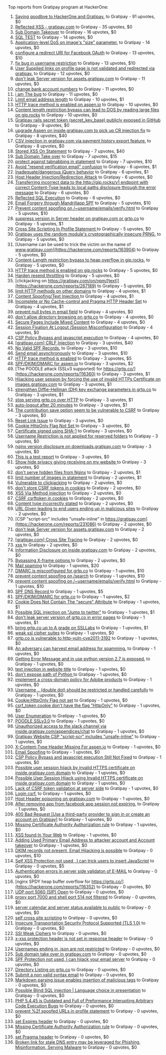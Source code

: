 Top reports from Gratipay program at HackerOne:

1. [Saying goodbye to HackerOne and Gratipay.](https://hackerone.com/reports/286728) to Gratipay - 91 upvotes, $0
2. [Reflected XSS - gratipay.com](https://hackerone.com/reports/262852) to Gratipay - 35 upvotes, $0
3. [Sub Domain Takeover](https://hackerone.com/reports/221133) to Gratipay - 16 upvotes, $0
4. [SQL TEST](https://hackerone.com/reports/248037) to Gratipay - 14 upvotes, $0
5. [Application-level DoS on image's "size" parameter.](https://hackerone.com/reports/247700) to Gratipay - 14 upvotes, $0
6. [configure a redirect URI for Facebook OAuth](https://hackerone.com/reports/140432) to Gratipay - 13 upvotes, $10
7. [fix bug in username restriction](https://hackerone.com/reports/128121) to Gratipay - 13 upvotes, $10
8. [User Supplied links on profile page is not validated and redirected via gratipay.](https://hackerone.com/reports/151831) to Gratipay - 12 upvotes, $0
9. [don't leak Server version for assets.gratipay.com](https://hackerone.com/reports/149710) to Gratipay - 11 upvotes, $0
10. [change bank account numbers](https://hackerone.com/reports/90805) to Gratipay - 11 upvotes, $0
11. [i am The bug](https://hackerone.com/reports/284807) to Gratipay - 11 upvotes, $0
12. [Limit email address length](https://hackerone.com/reports/127995) to Gratipay - 10 upvotes, $1
13. [HTTP trace method is enabled on aspen.io](https://hackerone.com/reports/203409) to Gratipay - 10 upvotes, $0
14. [Content length restriction bypass can lead to DOS by reading large files on gip.rocks](https://hackerone.com/reports/203388) to Gratipay - 10 upvotes, $0
15. [Gratipay rails secret token (secret_key_base) publicly exposed in GitHub](https://hackerone.com/reports/262620) to Gratipay - 9 upvotes, $0
16. [upgrade Aspen on inside.gratipay.com to pick up CR injection fix](https://hackerone.com/reports/143139) to Gratipay - 8 upvotes, $40
17. [CSV injection in gratipay.com via payment history export feature.](https://hackerone.com/reports/219323) to Gratipay - 8 upvotes, $0
18. [Stored XSS On Statement](https://hackerone.com/reports/84740) to Gratipay - 7 upvotes, $40
19. [Sub Domain Take over](https://hackerone.com/reports/111078) to Gratipay - 7 upvotes, $15
20. [protect against tabnabbing in statement](https://hackerone.com/reports/109161) to Gratipay - 7 upvotes, $10
21. [Avoid "resend verification email" confusion](https://hackerone.com/reports/156542) to Gratipay - 6 upvotes, $1
22. [Inadequate/dangerous jQuery behavior](https://hackerone.com/reports/211149) to Gratipay - 6 upvotes, $1
23. [Host Header Injection/Redirection Attack](https://hackerone.com/reports/157465) to Gratipay - 6 upvotes, $0
24. [Transferring incorrect data to the http://gip.rocks/v1 endpoint with correct Content-Type leads to local paths disclosure through the error message](https://hackerone.com/reports/219601) to Gratipay - 6 upvotes, $0
25. [Reflected SQL Execution](https://hackerone.com/reports/284811) to Gratipay - 6 upvotes, $0
26. [Email Forgery through Mandrillapp SPF](https://hackerone.com/reports/117097) to Gratipay - 5 upvotes, $10
27. [Prevent content spoofing on /~username/emails/verify.html](https://hackerone.com/reports/117187) to Gratipay - 5 upvotes, $10
28. [suppress version in Server header on gratipay.com or grtp.co](https://hackerone.com/reports/123742) to Gratipay - 5 upvotes, $1
29. [Cross Site Scripting In Profile Statement ](https://hackerone.com/reports/162120) to Gratipay - 5 upvotes, $0
30. [Gratipay uses the random module's cryptographically insecure PRNG.](https://hackerone.com/reports/190373) to Gratipay - 5 upvotes, $0
31. [Username can be used to trick the victim on the name of www.gratipay.com](https://hackerone.com/reports/163904) to Gratipay - 5 upvotes, $0
32. [Content-Length restriction bypass to heap overflow in gip.rocks.](https://hackerone.com/reports/214449) to Gratipay - 5 upvotes, $0
33. [HTTP trace method is enabled on gip.rocks](https://hackerone.com/reports/203384) to Gratipay - 5 upvotes, $0
34. [Harden resend throttling](https://hackerone.com/reports/108645) to Gratipay - 5 upvotes, $0
35. [clickjacking on https://gratipay.com/on/npm/[text]](https://hackerone.com/reports/267189) to Gratipay - 5 upvotes, $0
36. [limit HTTP methods on other domains](https://hackerone.com/reports/117142) to Gratipay - 4 upvotes, $1
37. [Content Spoofing/Text Injection ](https://hackerone.com/reports/154921) to Gratipay - 4 upvotes, $1
38. [Incomplete or No Cache-control and Pragma HTTP Header Set](https://hackerone.com/reports/185833) to Gratipay - 4 upvotes, $1
39. [prevent null bytes in email field](https://hackerone.com/reports/150917) to Gratipay - 4 upvotes, $0
40. [don't allow directory browsing on grtp.co](https://hackerone.com/reports/151295) to Gratipay - 4 upvotes, $0
41. [Secure Pages Include Mixed Content](https://hackerone.com/reports/185835) to Gratipay - 4 upvotes, $0
42. [Session Fixation At Logout /Session Misconfiguration](https://hackerone.com/reports/193556) to Gratipay - 4 upvotes, $0
43. [CSP Policy Bypass and javascript execution](https://hackerone.com/reports/241192) to Gratipay - 4 upvotes, $0
44. [[gratipay.com] CRLF Injection](https://hackerone.com/reports/79552) to Gratipay - 3 upvotes, $40
45. [No Valid SPF Records.](https://hackerone.com/reports/116973) to Gratipay - 3 upvotes, $10
46. [Send email asynchronously](https://hackerone.com/reports/128856) to Gratipay - 3 upvotes, $10
47. [HTTP trace method is enabled](https://hackerone.com/reports/109054) to Gratipay - 3 upvotes, $5
48. [SPF/DKIM/DMARC for aspen.io](https://hackerone.com/reports/117159) to Gratipay - 3 upvotes, $2
49. [The POODLE attack (SSLv3 supported) for https://grtp.co/](https://hackerone.com/reports/116360) to Gratipay - 3 upvotes, $1
50. [Hijacking user session by forcing the use of  invalid HTTPs Certificate on images.gratipay.com](https://hackerone.com/reports/124976) to Gratipay - 3 upvotes, $1
51. [strengthen Diffie-Hellman (DH) key exchange parameters in grtp.co](https://hackerone.com/reports/117458) to Gratipay - 3 upvotes, $1
52. [stop serving grtp.co over HTTP](https://hackerone.com/reports/117330) to Gratipay - 3 upvotes, $1
53. [auto-logout after 20 minutes](https://hackerone.com/reports/123897) to Gratipay - 3 upvotes, $1
54. [The contribution save option seem to be vulnerable to CSRF](https://hackerone.com/reports/151827) to Gratipay - 3 upvotes, $0
55. [Reset Link Issue](https://hackerone.com/reports/161918) to Gratipay - 3 upvotes, $0
56. [Cookie HttpOnly Flag Not Set ](https://hackerone.com/reports/190194) to Gratipay - 3 upvotes, $0
57. [Certificate signed using SHA-1](https://hackerone.com/reports/190015) to Gratipay - 3 upvotes, $0
58. [Username Restriction is not applied for reserved folders](https://hackerone.com/reports/163949) to Gratipay - 3 upvotes, $0
59. [nginx version disclosure on downloads.gratipay.com](https://hackerone.com/reports/157507) to Gratipay - 3 upvotes, $0
60. [This is a test report](https://hackerone.com/reports/151165) to Gratipay - 3 upvotes, $0
61. [Show hide privacy giving receiving on my website ](https://hackerone.com/reports/262088) to Gratipay - 3 upvotes, $0
62. [don't serve hidden files from Nginx](https://hackerone.com/reports/120026) to Gratipay - 2 upvotes, $1
63. [limit number of images in statement](https://hackerone.com/reports/117739) to Gratipay - 2 upvotes, $1
64. [Vulnerable to clickjacking](https://hackerone.com/reports/123782) to Gratipay - 2 upvotes, $0
65. [don't store CSRF tokens in cookies](https://hackerone.com/reports/140377) to Gratipay - 2 upvotes, $0
66. [XSS Via Method injection](https://hackerone.com/reports/161621) to Gratipay - 2 upvotes, $0
67. [CSRF csrftoken in cookies](https://hackerone.com/reports/174228) to Gratipay - 2 upvotes, $0
68. [Content type incorrectly stated](https://hackerone.com/reports/190964) to Gratipay - 2 upvotes, $0
69. [URL Given leading to end users ending up in malicious sites](https://hackerone.com/reports/209821) to Gratipay - 2 upvotes, $0
70. [CSP "script-src" includes "unsafe-inline" in https://gratipay.com](https://hackerone.com/reports/231086) to Gratipay - 2 upvotes, $0
71. [don't leak Server version for assets.gratipay.com](https://hackerone.com/reports/151302) to Gratipay - 2 upvotes, $0
72. [[gratipay.com] Cross Site Tracing](https://hackerone.com/reports/152834) to Gratipay - 2 upvotes, $0
73. [xss ](https://hackerone.com/reports/262005) to Gratipay - 2 upvotes, $0
74. [Information Disclosure on inside.gratipay.com](https://hackerone.com/reports/267213) to Gratipay - 2 upvotes, $0
75. [Bypassing X-frame options ](https://hackerone.com/reports/283951) to Gratipay - 2 upvotes, $0
76. [Mail spaming](https://hackerone.com/reports/87531) to Gratipay - 1 upvotes, $20
77. [DMARC is misconfigured for grtp.co](https://hackerone.com/reports/117325) to Gratipay - 1 upvotes, $10
78. [prevent content spoofing on /search](https://hackerone.com/reports/115284) to Gratipay - 1 upvotes, $10
79. [prevent content spoofing on /~username/emails/verify.html](https://hackerone.com/reports/126010) to Gratipay - 1 upvotes, $10
80. [SPF DNS Record ](https://hackerone.com/reports/115275) to Gratipay - 1 upvotes, $5
81. [SPF/DKIM/DMARC for grtp.co](https://hackerone.com/reports/117149) to Gratipay - 1 upvotes, $2
82. [Cookie Does Not Contain The "secure" Attribute](https://hackerone.com/reports/123849) to Gratipay - 1 upvotes, $1
83. [Possible SQL injection on "Jump to twitter"](https://hackerone.com/reports/81701) to Gratipay - 1 upvotes, $1
84. [don't leak server version of grtp.co in error pages](https://hackerone.com/reports/136720) to Gratipay - 1 upvotes, $1
85. [bring grtp.co up to A grade on SSLLabs](https://hackerone.com/reports/131065) to Gratipay - 1 upvotes, $1
86. [weak ssl cipher suites](https://hackerone.com/reports/76303) to Gratipay - 1 upvotes, $0
87. [grtp.co is vulnerable to http-vuln-cve2011-3192](https://hackerone.com/reports/112687) to Gratipay - 1 upvotes, $0
88. [An adversary can harvest email address for spamming.](https://hackerone.com/reports/128035) to Gratipay - 1 upvotes, $0
89. [Getting Error Message and in use python version 2.7 is exposed.](https://hackerone.com/reports/128041) to Gratipay - 1 upvotes, $0
90. [text injection in website title](https://hackerone.com/reports/128764) to Gratipay - 1 upvotes, $0
91. [don't expose path of Python ](https://hackerone.com/reports/138659) to Gratipay - 1 upvotes, $0
92. [implement a cross-domain policy for Adobe products](https://hackerone.com/reports/90778) to Gratipay - 1 upvotes, $0
93. [Username .. (double dot) should be restricted or handled carefully](https://hackerone.com/reports/152477) to Gratipay - 1 upvotes, $0
94. [Cookie:HttpOnly Flag not set](https://hackerone.com/reports/157563) to Gratipay - 1 upvotes, $0
95. [csrf_token cookie don't have the flag "HttpOnly"](https://hackerone.com/reports/123900) to Gratipay - 1 upvotes, $0
96. [User Enumeration](https://hackerone.com/reports/192986) to Gratipay - 1 upvotes, $0
97. [POODLE SSLv3.0](https://hackerone.com/reports/219499) to Gratipay - 1 upvotes, $0
98. [Unauthorized access to the slack channel via inside.gratipay.com/appendices/chat](https://hackerone.com/reports/226648) to Gratipay - 1 upvotes, $0
99. [Gratipay Website CSP "script-scr" includes "unsafe-inline"](https://hackerone.com/reports/231510) to Gratipay - 1 upvotes, $0
100. [X-Content-Type Header Missing For aspen.io](https://hackerone.com/reports/118033) to Gratipay - 1 upvotes, $0
101. [Email Spoofing](https://hackerone.com/reports/240987) to Gratipay - 1 upvotes, $0
102. [CSP Policy Bypass and javascript execution Still Not Fixed](https://hackerone.com/reports/241341) to Gratipay - 1 upvotes, $0
103. [Possible user session hijack by invalid HTTPS certificate on inside.gratipay.com domain](https://hackerone.com/reports/241892) to Gratipay - 1 upvotes, $0
104. [Possible User Session Hijack using Invalid HTTPS certificate on inside.gratipay.com domain](https://hackerone.com/reports/242622) to Gratipay - 1 upvotes, $0
105. [Lack of CSRF token validation at server side](https://hackerone.com/reports/163815) to Gratipay - 1 upvotes, $0
106. [Login csrf.](https://hackerone.com/reports/117195) to Gratipay - 1 upvotes, $0
107. [Host Header poisoning on gratipay.com](https://hackerone.com/reports/158482) to Gratipay - 1 upvotes, $0
108. [After removing app from facebook app session not expiring.](https://hackerone.com/reports/129209) to Gratipay - 1 upvotes, $0
109. [400 Bad Request [Use a third-party provider to sign in or create an account on Gratipay]](https://hackerone.com/reports/267212) to Gratipay - 1 upvotes, $0
110. [Missing Certificate Authority Authorization rule](https://hackerone.com/reports/261706) to Gratipay - 1 upvotes, $0
111. [XSS found In Your Web](https://hackerone.com/reports/164922) to Gratipay - 1 upvotes, $0
112. [Adding Used Primary Email Address to attacker account and Account takeover](https://hackerone.com/reports/273647) to Gratipay - 1 upvotes, $0
113. [DKIM records not present, Email Hijacking is possible](https://hackerone.com/reports/84287) to Gratipay - 0 upvotes, $10
114. [Self XSS Protection not used , I can trick users to insert JavaScript](https://hackerone.com/reports/76307) to Gratipay - 0 upvotes, $5
115. [Authentication errors in server side validaton of E-MAIL](https://hackerone.com/reports/80883) to Gratipay - 0 upvotes, $0
116. [nginx SPDY heap buffer overflow for https://grtp.co/](https://hackerone.com/reports/116352) to Gratipay - 0 upvotes, $0
117. [UDP port 5060 (SIP) Open](https://hackerone.com/reports/116774) to Gratipay - 0 upvotes, $0
118. [proxy port 7000 and shell port 514 not filtered](https://hackerone.com/reports/116618) to Gratipay - 0 upvotes, $0
119. [server calendar and server status available to public](https://hackerone.com/reports/116621) to Gratipay - 0 upvotes, $0
120. [self cross site scripting](https://hackerone.com/reports/245762) to Gratipay - 0 upvotes, $0
121. [Insecure Transportation Security Protocol Supported (TLS 1.0)](https://hackerone.com/reports/163812) to Gratipay - 0 upvotes, $0
122. [SSl Weak Ciphers](https://hackerone.com/reports/244070) to Gratipay - 0 upvotes, $0
123. [x-xss protection header is not set in response header](https://hackerone.com/reports/162336) to Gratipay - 0 upvotes, $0
124. [Usernames ending in .json are not restricted](https://hackerone.com/reports/161935) to Gratipay - 0 upvotes, $0
125. [Sub domain take over in gratipay.com](https://hackerone.com/reports/257331) to Gratipay - 0 upvotes, $0
126. [SPF Protection not used, I can hijack your email server](https://hackerone.com/reports/93157) to Gratipay - 0 upvotes, $0
127. [Directory Listing on grtp.co](https://hackerone.com/reports/109116) to Gratipay - 0 upvotes, $0
128. [Submit a non valid syntax email](https://hackerone.com/reports/131053) to Gratipay - 0 upvotes, $0
129. [Markdown parsing issue enables insertion of malicious tags](https://hackerone.com/reports/116512) to Gratipay - 0 upvotes, $0
130. [Possible Blind SQL injection | Language choice in presentation](https://hackerone.com/reports/131047) to Gratipay - 0 upvotes, $0
131. [PHP 5.4.45 is Outdated and Full of Preformance Interupting Arbitrary Code Execution Bugs](https://hackerone.com/reports/131452) to Gratipay - 0 upvotes, $0
132. [prevent %2f spoofed URLs in profile statement](https://hackerone.com/reports/128910) to Gratipay - 0 upvotes, $0
133. [set Expires header](https://hackerone.com/reports/145207) to Gratipay - 0 upvotes, $0
134. [Missing Certificate Authority Authorization rule](https://hackerone.com/reports/260928) to Gratipay - 0 upvotes, $0
135. [set Pragma header](https://hackerone.com/reports/145206) to Gratipay - 0 upvotes, $0
136. [Broken link for stale DNS entry may be leveraged for Phishing, Misinformation, Serving Malware](https://hackerone.com/reports/279351) to Gratipay - 0 upvotes, $0
